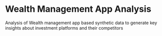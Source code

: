 # Wealth Management App Analysis
Analysis of Wealth management app based synthetic data to generate key insights about investment platforms and  their competitors
